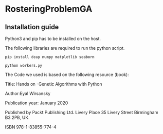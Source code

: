 # RosteringProblemGA

## Installation guide
Python3 and pip has to be installed on the host.

The following libraries are required to run the python script.

`pip install deap numpy matplotlib seaborn`

`python workers.py`


The Code we used is based on the following resource (book):

Title: Hands on -Genetic Algorithms with Python

Author:Eyal Wirsansky

Publication year: January 2020

Published by Packt Publishing Ltd. Livery Place 35 Livery Street Birmingham B3 2PB, UK.

ISBN 978-1-83855-774-4
